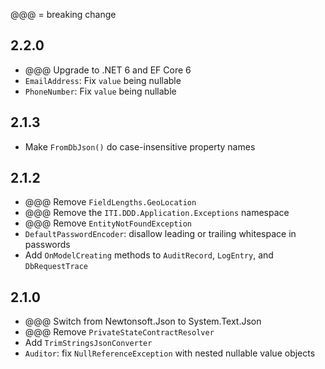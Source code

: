 @@@ = breaking change

## 2.2.0

- @@@ Upgrade to .NET 6 and EF Core 6
- `EmailAddress`: Fix `value` being nullable
- `PhoneNumber`: Fix `value` being nullable

## 2.1.3

- Make `FromDbJson()` do case-insensitive property names

## 2.1.2

- @@@ Remove `FieldLengths.GeoLocation`
- @@@ Remove the `ITI.DDD.Application.Exceptions` namespace
- @@@ Remove `EntityNotFoundException`
- `DefaultPasswordEncoder`: disallow leading or trailing whitespace in passwords
- Add `OnModelCreating` methods to `AuditRecord`, `LogEntry`, and `DbRequestTrace`

## 2.1.0

- @@@ Switch from Newtonsoft.Json to System.Text.Json
- @@@ Remove `PrivateStateContractResolver`
- Add `TrimStringsJsonConverter`
- `Auditor`: fix `NullReferenceException` with nested nullable value objects